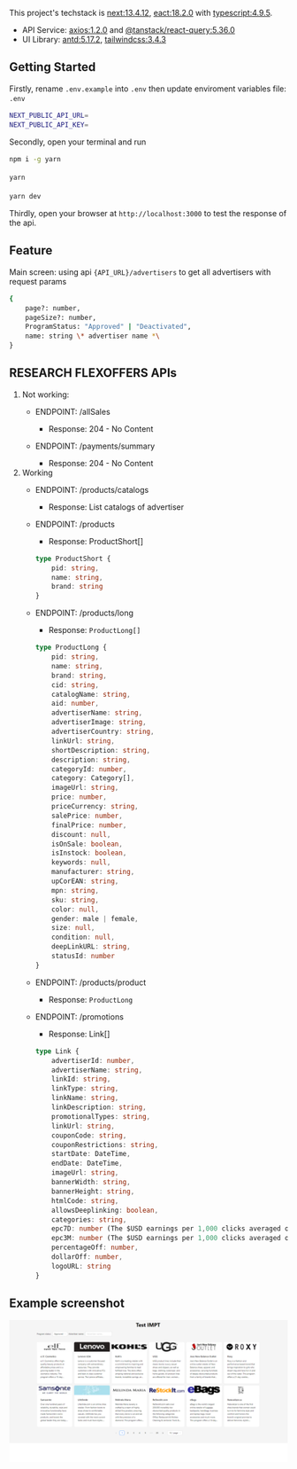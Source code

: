 This project's techstack is [next:13.4.12](https://nextjs.org/), [eact:18.2.0](https://react.dev) with [typescript:4.9.5](https://www.typescriptlang.org/).

- API Service: [axios:1.2.0](https://axios-http.com/) and [@tanstack/react-query:5.36.0](https://tanstack.com/query/v5/docs/framework/react/overview)
- UI Library: [antd:5.17.2](https://ant.design/), [tailwindcss:3.4.3](https://tailwindcss.com/)

## Getting Started

Firstly, rename `.env.example` into `.env` then update enviroment variables file: `.env`

```bash
NEXT_PUBLIC_API_URL=
NEXT_PUBLIC_API_KEY=
```

Secondly, open your terminal and run 
```bash
npm i -g yarn

yarn

yarn dev
```

Thirdly, open your browser at `http://localhost:3000` to test the response of the api.

## Feature

Main screen: using api `{API_URL}/advertisers` to get all advertisers with request params

```bash
{
    page?: number,
    pageSize?: number,
    ProgramStatus: "Approved" | "Deactivated",
    name: string \* advertiser name *\
}
```

## RESEARCH FLEXOFFERS APIs

1. Not working:
    - ENDPOINT: /allSales
        - Response: 204 - No Content

    - ENDPOINT: /payments/summary
        - Response: 204 - No Content
2. Working
    - ENDPOINT: /products/catalogs
        - Response: List catalogs of advertiser

    - ENDPOINT: /products
        - Response: ProductShort[]
        ```typescript
        type ProductShort {
            pid: string,
            name: string,
            brand: string
        }
        ```

    - ENDPOINT: /products/long
        - Response: `ProductLong[]`
        ```typescript
        type ProductLong {
            pid: string,
            name: string,
            brand: string,
            cid: string,
            catalogName: string,
            aid: number,
            advertiserName: string,
            advertiserImage: string,
            advertiserCountry: string,
            linkUrl: string,
            shortDescription: string,
            description: string,
            categoryId: number,
            category: Category[],
            imageUrl: string,
            price: number,
            priceCurrency: string,
            salePrice: number,
            finalPrice: number,
            discount: null,
            isOnSale: boolean,
            isInstock: boolean,
            keywords: null,
            manufacturer: string,
            upCorEAN: string,
            mpn: string,
            sku: string,
            color: null,
            gender: male | female,
            size: null,
            condition: null,
            deepLinkURL: string,
            statusId: number
        }
        ```

    - ENDPOINT: /products/product
        - Response: `ProductLong`
    
    - ENDPOINT: /promotions
        - Response: Link[]
        ```typescript
        type Link {
            advertiserId: number,
            advertiserName: string,
            linkId: string,
            linkType: string,
            linkName: string,
            linkDescription: string,
            promotionalTypes: string,
            linkUrl: string,
            couponCode: string,
            couponRestrictions: string,
            startDate: DateTime,
            endDate: DateTime,
            imageUrl: string,
            bannerWidth: string,
            bannerHeight: string,
            htmlCode: string,
            allowsDeeplinking: boolean,
            categories: string,
            epc7D: number (The $USD earnings per 1,000 clicks averaged over 7 days),
            epc3M: number (The $USD earnings per 1,000 clicks averaged over 3 months),
            percentageOff: number,
            dollarOff: number,
            logoURL: string
        }
        ```

## Example screenshot

![alt screenshot](./screenshot.png)



    